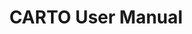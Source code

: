 ---
title: CARTO User Manual
description: "Connect your data warehouse and create amazing maps with CARTO tools"
icon: "/img/icons/Workspace.png"

url: carto-user-manual
indexPage: "overview/getting-started.md"

menu:
  - title: "Overview"
    folder:
      - title: "Getting started"
        # TO DO - "Glossary"
        # TO DO - "Getting help"
  - title: "Maps"
    folder:
      - title: "Introduction"
      - title: "Add source"
      #- title: "View data table"
      - title: "Map settings"
      - title: "Map styles"
      - title: "Publishing and sharing maps"
  - title: "Data Explorer"
    folder:
      - title: "Introduction"
      #- title: "Adding your first connection"
      - title: "Creating a map from your data"  
      - title: "Creating a tileset from your data"  
      - title: "Importing data"
      - title: "Deleting data"
  - title: "Data Observatory"
    folder:
      - title: "Browsing the Spatial Data Catalog"
      #- title: "Subscribing to public and premium datasets"
      #- title: "Managing your subscriptions"
  - title: "Connections" 
    folder:
      - title: "Introduction"
      - title: "CARTO Data Warehouse"
      - title: "Creating a connection"
      - title: "Editing a connection"
      - title: "Deleting a connection"
  - title: "Applications"
    folder:
      - title: "Accessing applications"
  - title: "Settings" 
    folder:
      - title: "Configuring your organization"
      #- title: "Your subscription"
      - title: "Managing registered apps"
      - title: "Inviting users to your organization"
      - title: "Managing user roles"
      - title: "Deleting your organization"
  - title: "Developers" 
    folder:
      - title: "CARTO for developers"
---